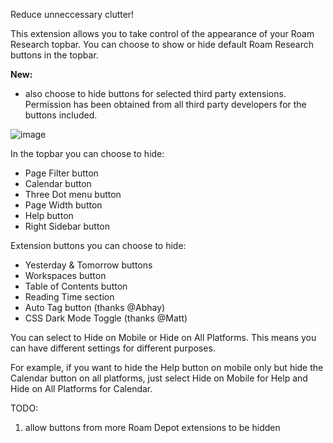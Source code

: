 Reduce unneccessary clutter!

This extension allows you to take control of the appearance of your Roam Research topbar. You can choose to show or hide default Roam Research buttons in the topbar.

**New:**
- also choose to hide buttons for selected third party extensions. Permission has been obtained from all third party developers for the buttons included.

![image](https://user-images.githubusercontent.com/6857790/213940140-67f212c2-596f-4771-a92a-e5519136a80a.png)

In the topbar you can choose to hide:
- Page Filter button
- Calendar button
- Three Dot menu button
- Page Width button
- Help button
- Right Sidebar button

Extension buttons you can choose to hide:
- Yesterday & Tomorrow buttons
- Workspaces button
- Table of Contents button
- Reading Time section
- Auto Tag button (thanks @Abhay)
- CSS Dark Mode Toggle (thanks @Matt)

You can select to Hide on Mobile or Hide on All Platforms. This means you can have different settings for different purposes.

For example, if you want to hide the Help button on mobile only but hide the Calendar button on all platforms, just select Hide on Mobile for Help and Hide on All Platforms for Calendar.

TODO:
1. allow buttons from more Roam Depot extensions to be hidden
